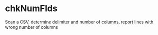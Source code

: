 # chkNumFlds
Scan a CSV, determine delimiter and number of columns, report lines with wrong number of columns
